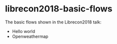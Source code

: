 librecon2018-basic-flows
========================

The basic flows shown in the Librecon2018 talk:

* Hello world
* Openweathermap